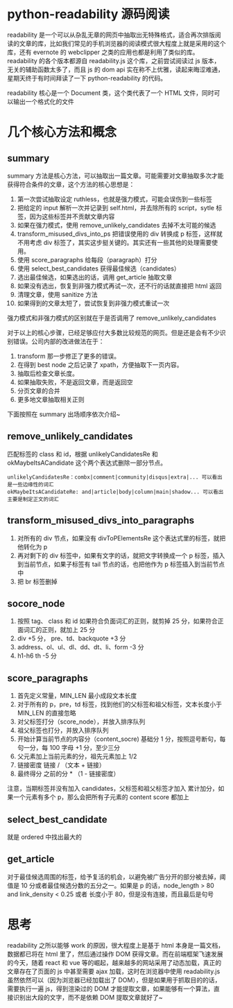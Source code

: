 # python-readability 源码阅读

<!--
ID: 318f0cf2-6f79-46cb-b1ee-347d01edde5e
Status: publish
Date: 2017-07-29T22:11:00
Modified: 2020-05-16T11:47:04
wp_id: 658
-->

readability 是一个可以从杂乱无章的网页中抽取出无特殊格式，适合再次排版阅读的文章的库，比如我们常见的手机浏览器的阅读模式很大程度上就是采用的这个库，还有 evernote 的 webclipper 之类的应用也都是利用了类似的库。readability 的各个版本都源自 readability.js 这个库，之前尝试阅读过 js 版本，无关的辅助函数太多了，而且 js 的 dom api 实在称不上优雅，读起来晦涩难通，星期天终于有时间拜读了一下 python-readability 的代码。

readability 核心是一个 Document 类，这个类代表了一个 HTML 文件，同时可以输出一个格式化的文件

# 几个核心方法和概念

## summary

summary 方法是核心方法，可以抽取出一篇文章。可能需要对文章抽取多次才能获得符合条件的文章，这个方法的核心思想是：

1. 第一次尝试抽取设定 ruthless，也就是强力模式，可能会误伤到一些标签
2. 把给定的 input 解析一次并记录到 self.html，并去除所有的 script，sytle 标签，因为这些标签并不贡献文章内容
3. 如果在强力模式，使用 remove_unlikely_candidates 去掉不太可能的候选
4. transform_misused_divs_into_ps 把错误使用的 div 转换成 p 标签，这样就不用考虑 div 标签了，其实这步挺关键的。其实还有一些其他的处理需要使用。
5. 使用 score_paragraphs 给每段（paragraph）打分
6. 使用 select_best_candidates 获得最佳候选（candidates）
7. 选出最佳候选，如果选出的话，调用 get_article 抽取文章
8. 如果没有选出，恢复到非强力模式再试一次，还不行的话就直接把 html 返回
9. 清理文章，使用 sanitize 方法
10. 如果得到的文章太短了，尝试恢复到非强力模式重试一次

强力模式和非强力模式的区别就在于是否调用了 remove_unlikely_candidates

对于以上的核心步骤，已经足够应付大多数比较规范的网页。但是还是会有不少识别错误。公司内部的改进做法在于：

1. transform 那一步修正了更多的错误。
2. 在得到 best node 之后记录了 xpath，方便抽取下一页内容。
3. 抽取后检查文章长度。
4. 如果抽取失败，不是返回文章，而是返回空
5. 分页文章的合并
6. 更多地文章抽取相关正则

下面按照在 summary 出场顺序依次介绍~

## remove_unlikely_candidates

匹配标签的 class 和 id，根据 unlikelyCandidatesRe 和 okMaybeItsACandidate 这个两个表达式删除一部分节点。

    unlikelyCandidatesRe：combx|comment|community|disqus|extra|... 可以看出是一些边缘性的词汇
    okMaybeItsACandidateRe: and|article|body|column|main|shadow... 可以看出主要是制定正文的词汇

## transform_misused_divs_into_paragraphs

1. 对所有的 div 节点，如果没有 divToPElementsRe 这个表达式里的标签，就把他转化为 p
2. 再对剩下的 div 标签中，如果有文字的话，就把文字转换成一个 p 标签，插入到当前节点，如果子标签有 tail 节点的话，也把他作为 p 标签插入到当前节点中
3. 把 br 标签删掉

## socore_node

1. 按照 tag、 class 和 id 如果符合负面词汇的正则，就剪掉 25 分，如果符合正面词汇的正则，就加上 25 分
2. div +5 分， pre、td、backquote +3 分
3. address、ol、ul、dl、dd、dt、li、form -3 分
4. h1-h6 th -5 分

## score_paragraphs

1. 首先定义常量，MIN_LEN 最小成段文本长度
2. 对于所有的 p，pre，td 标签，找到他们的父标签和祖父标签，文本长度小于 MIN_LEN 的直接忽略
3. 对父标签打分（score_node），并放入排序队列
4. 祖父标签也打分，并放入排序队列
5. 开始计算当前节点的内容分（content_socre) 基础分 1 分，按照逗号断句，每句一分，每 100 字母 +1 分，至少三分
6. 父元素加上当前元素的分，祖先元素加上 1/2
7. 链接密度 链接 / （文本 + 链接）
8. 最终得分 之前的分 * （1 - 链接密度）

注意，当期标签并没有加入 candidates，父标签和祖父标签才加入
累计加分，如果一个元素有多个 p，那么会把所有子元素的 content score 都加上

## select_best_candidate

就是 ordered 中找出最大的

## get_article

对于最佳候选周围的标签，给予复活的机会，以避免被广告分开的部分被去掉，阈值是 10 分或者最佳候选分数的五分之一。如果是 p 的话，node_length > 80 and link_density < 0.25 或者 长度小于 80，但是没有连接，而且最后是句号


# 思考

readability 之所以能够 work 的原因，很大程度上是基于 html 本身是一篇文档，数据都已将在 html 里了，然后通过操作 DOM 获得文章。而在前端框架飞速发展的今天，随着 react 和 vue 等的崛起，越来越多的网站采用了动态加载，真正的文章存在了页面的 js 中甚至需要 ajax 加载，这时在浏览器中使用 readability.js 虽然依然可以（因为浏览器已经加载出了 DOM），但是如果用于抓取目的的话，需要执行一遍 js，得到渲染过的 DOM 才能提取文章，如果能够有一个算法，直接识别出大段的文字，而不是依赖 DOM 提取文章就好了~
